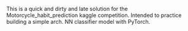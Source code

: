 
This is a quick and dirty and late solution for the Motorcycle_habit_prediction kaggle competition. Intended to practice building a simple arch. NN classifier model with PyTorch.
